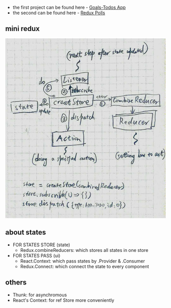 - the first project can be found here - [Goals-Todos App](https://github.com/tylermcginnis/redux-course-project)
- the second can be found here - [Redux Polls](https://github.com/tylermcginnis/redux-polls)


## mini redux
![mini redux](./img/mini_redux.jpeg)

## about states
- FOR STATES STORE (state)
  - Redux.combineReducers:  which stores all states in one store
- FOR STATES PASS (ui)
  - React.Context: which pass states by .Provider & .Consumer 
  - Redux.Connect: which connect the state to every component

## others
- Thunk: for asynchromous
- React's Context: for ref Store more conveniently
